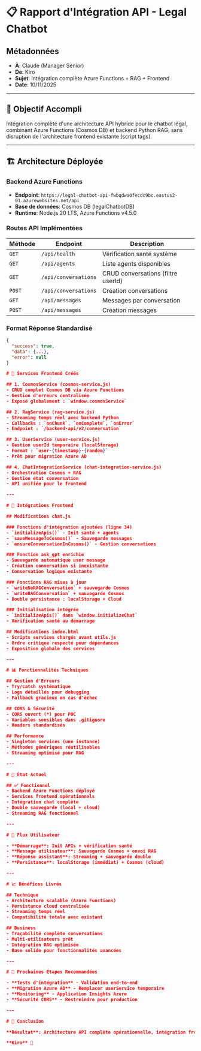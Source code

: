 # 📋 Rapport d'Intégration API - Legal Chatbot

## Métadonnées
- **À**: Claude (Manager Senior)
- **De**: Kiro
- **Sujet**: Intégration complète Azure Functions + RAG + Frontend
- **Date**: 10/11/2025

---

## 🎯 Objectif Accompli
Intégration complète d'une architecture API hybride pour le chatbot légal, combinant Azure Functions (Cosmos DB) et backend Python RAG, sans disruption de l'architecture frontend existante (script tags).

---

## 🏗️ Architecture Déployée

### Backend Azure Functions
- **Endpoint**: `https://legal-chatbot-api-fwbqdwa0fecdc9bc.eastus2-01.azurewebsites.net/api`
- **Base de données**: Cosmos DB (legalChatbotDB)
- **Runtime**: Node.js 20 LTS, Azure Functions v4.5.0

### Routes API Implémentées
| Méthode | Endpoint | Description |
|---------|----------|-------------|
| `GET` | `/api/health` | Vérification santé système |
| `GET` | `/api/agents` | Liste agents disponibles |
| `GET` | `/api/conversations` | CRUD conversations (filtre userId) |
| `POST` | `/api/conversations` | Création conversations |
| `GET` | `/api/messages` | Messages par conversation |
| `POST` | `/api/messages` | Création messages |

### Format Réponse Standardisé
```json
{
  "success": true,
  "data": {...},
  "error": null
}

# 🔧 Services Frontend Créés

## 1. CosmosService (cosmos-service.js)
- CRUD complet Cosmos DB via Azure Functions
- Gestion d'erreurs centralisée
- Exposé globalement : `window.cosmosService`

## 2. RagService (rag-service.js)
- Streaming temps réel avec backend Python
- Callbacks : `onChunk`, `onComplete`, `onError`
- Endpoint : `/backend-api/v2/conversation`

## 3. UserService (user-service.js)
- Gestion userId temporaire (localStorage)
- Format : `user-{timestamp}-{random}`
- Prêt pour migration Azure AD

## 4. ChatIntegrationService (chat-integration-service.js)
- Orchestration Cosmos + RAG
- Gestion état conversation
- API unifiée pour le frontend

---

# 🔄 Intégrations Frontend

## Modifications chat.js

### Fonctions d'intégration ajoutées (ligne 34)
- `initializeApis()` - Init santé + agents
- `saveMessageToCosmos()` - Sauvegarde messages
- `ensureConversationInCosmos()` - Gestion conversations

### Fonction ask_gpt enrichie
- Sauvegarde automatique user message
- Création conversation si inexistante
- Conservation logique existante

### Fonctions RAG mises à jour
- `writeNoRAGConversation` + sauvegarde Cosmos
- `writeRAGConversation` + sauvegarde Cosmos
- Double persistance : localStorage + Cloud

### Initialisation intégrée
- `initializeApis()` dans `window.initializeChat`
- Vérification santé au démarrage

## Modifications index.html
- Scripts services chargés avant utils.js
- Ordre critique respecté pour dépendances
- Exposition globale des services

---

# 📊 Fonctionnalités Techniques

## Gestion d'Erreurs
- Try/catch systématique
- Logs détaillés pour debugging
- Fallback gracieux en cas d'échec

## CORS & Sécurité
- CORS ouvert (*) pour POC
- Variables sensibles dans .gitignore
- Headers standardisés

## Performance
- Singleton services (une instance)
- Méthodes génériques réutilisables
- Streaming optimisé pour RAG

---

# 🚀 État Actuel

## ✅ Fonctionnel
- Backend Azure Functions déployé
- Services frontend opérationnels
- Intégration chat complète
- Double sauvegarde (local + cloud)
- Streaming RAG fonctionnel

---

# 🔄 Flux Utilisateur

- **Démarrage**: Init APIs + vérification santé
- **Message utilisateur**: Sauvegarde Cosmos + envoi RAG
- **Réponse assistant**: Streaming + sauvegarde double
- **Persistance**: localStorage (immédiat) + Cosmos (cloud)

---

# 📈 Bénéfices Livrés

## Technique
- Architecture scalable (Azure Functions)
- Persistance cloud centralisée
- Streaming temps réel
- Compatibilité totale avec existant

## Business
- Traçabilité complète conversations
- Multi-utilisateurs prêt
- Intégration RAG optimisée
- Base solide pour fonctionnalités avancées

---

# 🎯 Prochaines Étapes Recommandées

- **Tests d'intégration** - Validation end-to-end
- **Migration Azure AD** - Remplacer userService temporaire
- **Monitoring** - Application Insights Azure
- **Sécurité CORS** - Restreindre pour production

---

# 📝 Conclusion

**Résultat**: Architecture API complète opérationnelle, intégration frontend transparente, zéro disruption utilisateur. Prêt pour mise en production.

**Kiro** 🤖
